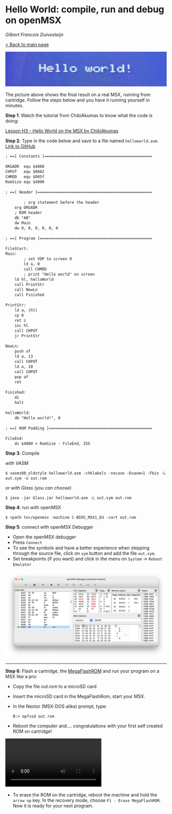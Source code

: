 # Hello World: compile, run and debug on openMSX

_Gilbert Francois Duivesteijn_

[< Back to main page](index.html)

![](assets/images/01_helloworld_header.jpg)

The picture above shows the final result on a real MSX, running from cartridge. Follow the steps below and you have it running yourself in minutes.



**Step 1**: Watch the tutorial from ChibiAkumas to know what the code is doing:

[Lesson H3 - Hello World on the MSX by ChibiAkumas](https://www.chibiakumas.com/z80/helloworld.php#LessonH3)



**Step 2**: Type in the code below and save to a file named `helloworld.asm`.  [Link to GitHub](https://github.com/gilbertfrancois/msx/tree/master/src/asm/01_helloworld)

```assembly
; ==[ Constants ]===============================================

ORGADR  equ $4000
CHPUT   equ $00A2
CHMOD   equ $005f
RomSize equ $4000

; ==[ Header ]==================================================

		; org statement before the header
    org ORGADR
    ; ROM header
    db "AB"
    dw Main
    dw 0, 0, 0, 0, 0, 0

; ==[ Program ]=================================================

FileStart:
Main:
		; set VDP to screen 0
		ld a, 0
		call CHMOD
		; print "Hello world" on screen
    ld hl, helloWorld
    call PrintStr
    call NewLn
    call Finished

PrintStr:
    ld a, (hl)
    cp 0
    ret z
    inc hl
    call CHPUT
    jr PrintStr

NewLn:
    push af
    ld a, 13
    call CHPUT
    ld a, 10
    call CHPUT
    pop af
    ret

Finished:
	di
	halt

helloWorld:
    db "Hello world!", 0

; ==[ ROM Padding ]=============================================

FileEnd:
    ds $4000 + RomSize - FileEnd, 255
```



**Step 3**: Compile

*with VASM*

```shell
$ vasmz80_oldstyle helloworld.asm -chklabels -nocase -Dvasm=1 -Fbin -L out.sym -o out.rom
```

*or with Glass (you can choose)*

```shell
$ java -jar Glass.jar helloworld.asm -L out.sym out.rom
```



**Step 4**: run with openMSX

```shell
$ <path to>/openmsx -machine C-BIOS_MSX1_EU -cart out.rom
```



**Step 5**: connect with openMSX Debugger

- Open the openMSX debugger
- Press `Connect`
- To see the symbols and have a better experience when stepping through the source file, click on `sym` button and add the file `out.sym`.
- Set breakpoints (if you want) and click in the menu on `System` -> `Reboot Emulator` 

![Debugger](assets/images/01_helloworld_02.png)

---



**Step 6**: Flash a cartridge, the [MegaFlashROM](https://www.msxcartridgeshop.com) and run your program on a MSX like a pro:

- Copy the file out.rom to a microSD card

- Insert the microSD card in the MegaFlashRom, start your MSX.

- In the Nextor (MSX-DOS alike) prompt, type:

  ```shell
  B:> opfxsd out.rom
  ```

- Reboot the computer and.... congratulations with your first self created ROM on cartridge!

<video autoplay="autoplay" loop="loop" controls="control">
	<source src="assets/images/01_helloworld.mp4" type="video/mp4"/>  		
	Your Browser does not support the video element
</video>


- To erase the ROM on the cartridge, reboot the machine and hold the `arrow up` key. In the recovery mode, choose `F1 - Erase MegaFlashROM`. Now it is ready for your next program.

